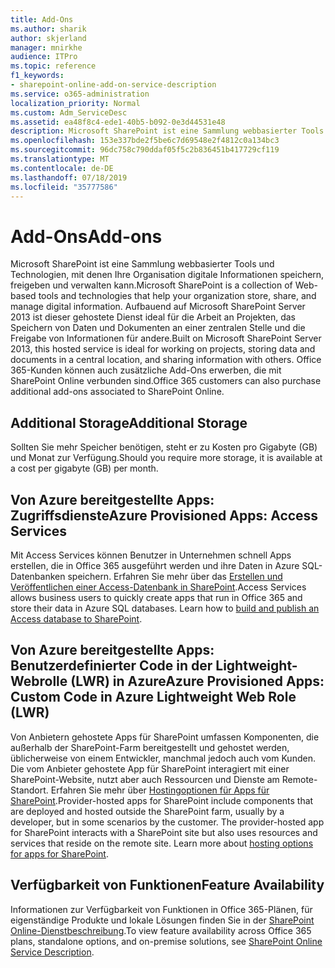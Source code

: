 ```yaml
---
title: Add-Ons
ms.author: sharik
author: skjerland
manager: mnirkhe
audience: ITPro
ms.topic: reference
f1_keywords:
- sharepoint-online-add-on-service-description
ms.service: o365-administration
localization_priority: Normal
ms.custom: Adm_ServiceDesc
ms.assetid: ea48f8c4-ede1-40b5-b092-0e3d44531e48
description: Microsoft SharePoint ist eine Sammlung webbasierter Tools und Technologien, mit denen Ihre Organisation digitale Informationen speichern, freigeben und verwalten kann. Aufbauend auf Microsoft SharePoint Server 2013 ist dieser gehostete Dienst ideal für die Arbeit an Projekten, das Speichern von Daten und Dokumenten an einer zentralen Stelle und die Freigabe von Informationen für andere. Office 365-Kunden können auch zusätzliche Add-Ons erwerben, die mit SharePoint Online verbunden sind.
ms.openlocfilehash: 153e337bde2f5be6c7d69548e2f4812c0a134bc3
ms.sourcegitcommit: 96dc758c790ddaf05f5c2b836451b417729cf119
ms.translationtype: MT
ms.contentlocale: de-DE
ms.lasthandoff: 07/18/2019
ms.locfileid: "35777586"
---
```

# <a name="add-ons"></a><span data-ttu-id="6800a-105">Add-Ons</span><span class="sxs-lookup"><span data-stu-id="6800a-105">Add-ons</span></span>

<span data-ttu-id="6800a-106">Microsoft SharePoint ist eine Sammlung webbasierter Tools und Technologien, mit denen Ihre Organisation digitale Informationen speichern, freigeben und verwalten kann.</span><span class="sxs-lookup"><span data-stu-id="6800a-106">Microsoft SharePoint is a collection of Web-based tools and technologies that help your organization store, share, and manage digital information.</span></span> <span data-ttu-id="6800a-107">Aufbauend auf Microsoft SharePoint Server 2013 ist dieser gehostete Dienst ideal für die Arbeit an Projekten, das Speichern von Daten und Dokumenten an einer zentralen Stelle und die Freigabe von Informationen für andere.</span><span class="sxs-lookup"><span data-stu-id="6800a-107">Built on Microsoft SharePoint Server 2013, this hosted service is ideal for working on projects, storing data and documents in a central location, and sharing information with others.</span></span> <span data-ttu-id="6800a-108">Office 365-Kunden können auch zusätzliche Add-Ons erwerben, die mit SharePoint Online verbunden sind.</span><span class="sxs-lookup"><span data-stu-id="6800a-108">Office 365 customers can also purchase additional add-ons associated to SharePoint Online.</span></span>
  
## <a name="additional-storage"></a><span data-ttu-id="6800a-109">Additional Storage</span><span class="sxs-lookup"><span data-stu-id="6800a-109">Additional Storage</span></span>
<span data-ttu-id="6800a-110"><a name="bkmk_AdditionalStorage"> </a></span><span class="sxs-lookup"><span data-stu-id="6800a-110"></span></span>

<span data-ttu-id="6800a-111">Sollten Sie mehr Speicher benötigen, steht er zu Kosten pro Gigabyte (GB) und Monat zur Verfügung.</span><span class="sxs-lookup"><span data-stu-id="6800a-111">Should you require more storage, it is available at a cost per gigabyte (GB) per month.</span></span>
  
## <a name="azure-provisioned-apps-access-services"></a><span data-ttu-id="6800a-112">Von Azure bereitgestellte Apps: Zugriffsdienste</span><span class="sxs-lookup"><span data-stu-id="6800a-112">Azure Provisioned Apps: Access Services</span></span>
<span data-ttu-id="6800a-113"><a name="bkmk_AzureProvisionedAppsAccessServices"> </a></span><span class="sxs-lookup"><span data-stu-id="6800a-113"></span></span>

<span data-ttu-id="6800a-p103">Mit Access Services können Benutzer in Unternehmen schnell Apps erstellen, die in Office 365 ausgeführt werden und ihre Daten in Azure SQL-Datenbanken speichern. Erfahren Sie mehr über das [Erstellen und Veröffentlichen einer Access-Datenbank in SharePoint](https://go.microsoft.com/fwlink/p/?LinkID=393754).</span><span class="sxs-lookup"><span data-stu-id="6800a-p103">Access Services allows business users to quickly create apps that run in Office 365 and store their data in Azure SQL databases. Learn how to [build and publish an Access database to SharePoint](https://go.microsoft.com/fwlink/p/?LinkID=393754).</span></span>
  
## <a name="azure-provisioned-apps-custom-code-in-azure-lightweight-web-role-lwr"></a><span data-ttu-id="6800a-116">Von Azure bereitgestellte Apps: Benutzerdefinierter Code in der Lightweight-Webrolle (LWR) in Azure</span><span class="sxs-lookup"><span data-stu-id="6800a-116">Azure Provisioned Apps: Custom Code in Azure Lightweight Web Role (LWR)</span></span>
<span data-ttu-id="6800a-117"><a name="bkmk_AzureProvisionedAppsCustomCodeinAzureLWR"> </a></span><span class="sxs-lookup"><span data-stu-id="6800a-117"></span></span>

<span data-ttu-id="6800a-p104">Von Anbietern gehostete Apps für SharePoint umfassen Komponenten, die außerhalb der SharePoint-Farm bereitgestellt und gehostet werden, üblicherweise von einem Entwickler, manchmal jedoch auch vom Kunden. Die vom Anbieter gehostete App für SharePoint interagiert mit einer SharePoint-Website, nutzt aber auch Ressourcen und Dienste am Remote-Standort. Erfahren Sie mehr über [Hostingoptionen für Apps für SharePoint](https://go.microsoft.com/fwlink/?LinkId=271314).</span><span class="sxs-lookup"><span data-stu-id="6800a-p104">Provider-hosted apps for SharePoint include components that are deployed and hosted outside the SharePoint farm, usually by a developer, but in some scenarios by the customer. The provider-hosted app for SharePoint interacts with a SharePoint site but also uses resources and services that reside on the remote site. Learn more about [hosting options for apps for SharePoint](https://go.microsoft.com/fwlink/?LinkId=271314).</span></span>
  
## <a name="feature-availability"></a><span data-ttu-id="6800a-121">Verfügbarkeit von Funktionen</span><span class="sxs-lookup"><span data-stu-id="6800a-121">Feature Availability</span></span>
<span data-ttu-id="6800a-122"><a name="bkmk_AzureProvisionedAppsCustomCodeinAzureLWR"> </a></span><span class="sxs-lookup"><span data-stu-id="6800a-122"></span></span>

<span data-ttu-id="6800a-123">Informationen zur Verfügbarkeit von Funktionen in Office 365-Plänen, für eigenständige Produkte und lokale Lösungen finden Sie in der [SharePoint Online-Dienstbeschreibung](sharepoint-online-service-description.md).</span><span class="sxs-lookup"><span data-stu-id="6800a-123">To view feature availability across Office 365 plans, standalone options, and on-premise solutions, see [SharePoint Online Service Description](sharepoint-online-service-description.md).</span></span>
  


